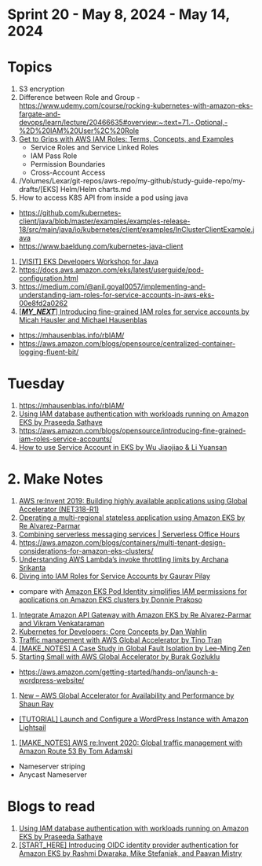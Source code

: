<h1>Sprint 20 - May 8, 2024 - May 14, 2024</h1>

# Topics

1. S3 encryption
1. Difference between Role and Group - https://www.udemy.com/course/rocking-kubernetes-with-amazon-eks-fargate-and-devops/learn/lecture/20466635#overview:~:text=71.-,Optional,-%2D%20IAM%20User%2C%20Role
1. [Get to Grips with AWS IAM Roles: Terms, Concepts, and Examples](https://blog.awsfundamentals.com/aws-iam-roles-terms-concepts-and-examples)
    - Service Roles and Service Linked Roles
    - IAM Pass Role
    - Permission Boundaries
    - Cross-Account Access
1. /Volumes/Lexar/git-repos/aws-repo/my-github/study-guide-repo/my-drafts/[EKS] Helm/Helm charts.md
1. How to access K8S API from inside a pod using java
- https://github.com/kubernetes-client/java/blob/master/examples/examples-release-18/src/main/java/io/kubernetes/client/examples/InClusterClientExample.java
- https://www.baeldung.com/kubernetes-java-client
1. [[VISIT] EKS Developers Workshop for Java](https://developers.eksworkshop.com/docs/java/)
1. https://docs.aws.amazon.com/eks/latest/userguide/pod-configuration.html
1. https://medium.com/@anil.goyal0057/implementing-and-understanding-iam-roles-for-service-accounts-in-aws-eks-00e8fd2a0262
1. [[_**MY_NEXT**_] Introducing fine-grained IAM roles for service accounts by Micah Hausler and Michael Hausenblas](https://aws.amazon.com/blogs/opensource/introducing-fine-grained-iam-roles-service-accounts/)
- https://mhausenblas.info/rbIAM/
- https://aws.amazon.com/blogs/opensource/centralized-container-logging-fluent-bit/


# Tuesday

1. https://mhausenblas.info/rbIAM/
1. [Using IAM database authentication with workloads running on Amazon EKS by Praseeda Sathaye](https://aws.amazon.com/blogs/containers/using-iam-database-authentication-with-workloads-running-on-amazon-eks/)
1. https://aws.amazon.com/blogs/opensource/introducing-fine-grained-iam-roles-service-accounts/
1. [How to use Service Account in EKS by Wu Jiaojiao & Li Yuansan](https://medium.com/lazy-tech-leader-series/how-to-use-service-account-in-eks-cf4fb5926147)

# 2. Make Notes

1. [AWS re:Invent 2019: Building highly available applications using Global Accelerator (NET318-R1)](https://www.youtube.com/watch?v=3ud_LLpzOAE)
1. [Operating a multi-regional stateless application using Amazon EKS by Re Alvarez-Parmar](https://aws.amazon.com/blogs/containers/operating-a-multi-regional-stateless-application-using-amazon-eks/)
1. [Combining serverless messaging services | Serverless Office Hours](https://www.twitch.tv/videos/2121449912)
1. https://aws.amazon.com/blogs/containers/multi-tenant-design-considerations-for-amazon-eks-clusters/
1. [Understanding AWS Lambda’s invoke throttling limits by Archana Srikanta](https://aws.amazon.com/blogs/compute/understanding-aws-lambdas-invoke-throttle-limits/)
1. [Diving into IAM Roles for Service Accounts by Gaurav Pilay ](https://aws.amazon.com/blogs/containers/diving-into-iam-roles-for-service-accounts/)
- compare with [Amazon EKS Pod Identity simplifies IAM permissions for applications on Amazon EKS clusters by Donnie Prakoso](https://aws.amazon.com/blogs/aws/amazon-eks-pod-identity-simplifies-iam-permissions-for-applications-on-amazon-eks-clusters/)
1. [Integrate Amazon API Gateway with Amazon EKS by Re Alvarez-Parmar and Vikram Venkataraman](https://aws.amazon.com/blogs/containers/integrate-amazon-api-gateway-with-amazon-eks/)
1. [Kubernetes for Developers: Core Concepts by Dan Wahlin](https://app.pluralsight.com/ilx/video-courses/bea52e4a-38de-4ba1-8aa4-7787e2edb9a6/25473c1f-7248-4bba-87d4-2f235fea349a/a07bb717-ab86-48ad-a863-aea78ad120d0)
1. [Traffic management with AWS Global Accelerator by Tino Tran](https://aws.amazon.com/blogs/networking-and-content-delivery/traffic-management-with-aws-global-accelerator/)
1. [[MAKE_NOTES] A Case Study in Global Fault Isolation by Lee-Ming Zen](https://aws.amazon.com/blogs/architecture/a-case-study-in-global-fault-isolation/)
1. [Starting Small with AWS Global Accelerator by Burak Gozluklu](https://aws.amazon.com/blogs/networking-and-content-delivery/starting-small-with-aws-global-accelerator/)
- https://aws.amazon.com/getting-started/hands-on/launch-a-wordpress-website/
1. [New – AWS Global Accelerator for Availability and Performance by Shaun Ray](https://aws.amazon.com/blogs/aws/new-aws-global-accelerator-for-availability-and-performance/)
- [[TUTORIAL] Launch and Configure a WordPress Instance with Amazon Lightsail](https://aws.amazon.com/getting-started/hands-on/launch-a-wordpress-website/)
1. [[MAKE_NOTES] AWS re:Invent 2020: Global traffic management with Amazon Route 53 By Tom Adamski](https://www.youtube.com/watch?v=E33dA6n9O7I)
- Nameserver striping
- Anycast Nameserver

# Blogs to read

1. [Using IAM database authentication with workloads running on Amazon EKS by Praseeda Sathaye](https://aws.amazon.com/blogs/containers/using-iam-database-authentication-with-workloads-running-on-amazon-eks/)
1. [[START_HERE] Introducing OIDC identity provider authentication for Amazon EKS by Rashmi Dwaraka, Mike Stefaniak, and Paavan Mistry](https://aws.amazon.com/blogs/containers/introducing-oidc-identity-provider-authentication-amazon-eks/)